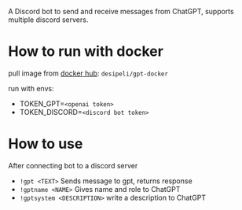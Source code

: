 A Discord bot to send and receive messages from ChatGPT, supports multiple discord servers.

# How to run with docker

pull image from [docker hub](https://hub.docker.com/repository/docker/desipeli/gpt-discord/general): `desipeli/gpt-docker`

run with envs:

- TOKEN_GPT=`<openai token>`
- TOKEN_DISCORD=`<discord bot token>`

# How to use

After connecting bot to a discord server

- `!gpt <TEXT>` Sends message to gpt, returns response
- `!gptname <NAME>` Gives name and role to ChatGPT
- `!gptsystem <DESCRIPTION>` write a description to ChatGPT
